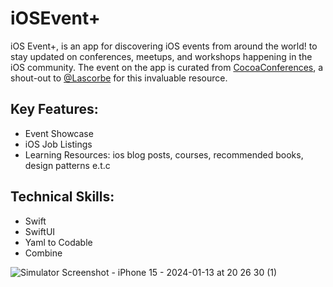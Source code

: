 # iOSEvent+
iOS Event+, is an app for discovering iOS events from around the world! to stay updated on conferences, meetups, and workshops happening in the iOS community. 
The event on the app is curated from [CocoaConferences](https://github.com/Lascorbe/CocoaConferences), a shout-out to [@Lascorbe](https://github.com/Lascorbe) for this invaluable resource.

## Key Features:
* Event Showcase
* iOS Job Listings
* Learning Resources: ios blog posts, courses, recommended books, design patterns e.t.c

## Technical Skills:
* Swift
* SwiftUI
* Yaml to Codable
* Combine

![Simulator Screenshot - iPhone 15 - 2024-01-13 at 20 26 30 (1)](https://github.com/yonat/MultiSlider/assets/25069943/79588a4d-7733-4234-b8c5-afb049973eaa)
